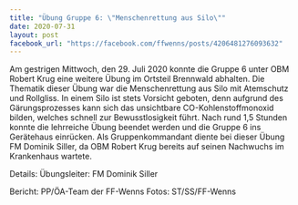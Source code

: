 ```yaml
---
title: "Übung Gruppe 6: \"Menschenrettung aus Silo\""
date: 2020-07-31
layout: post
facebook_url: "https://facebook.com/ffwenns/posts/4206481276093632"
---
```


Am gestrigen Mittwoch, den 29. Juli 2020 konnte die Gruppe 6 unter OBM Robert Krug eine weitere Übung im Ortsteil Brennwald abhalten. Die Thematik dieser Übung war die Menschenrettung aus Silo mit Atemschutz und Rollgliss. In einem Silo ist stets Vorsicht geboten, denn aufgrund des Gärungsprozesses kann sich das unsichtbare CO-Kohlenstoffmonoxid bilden, welches schnell zur Bewusstlosigkeit führt. Nach rund 1,5 Stunden konnte die lehrreiche Übung beendet werden und die Gruppe 6 ins Gerätehaus einrücken. Als Gruppenkommandant diente bei dieser Übung FM Dominik Siller, da OBM Robert Krug bereits auf seinen Nachwuchs im Krankenhaus wartete. 

Details:
Übungsleiter: FM Dominik Siller

Bericht: PP/ÖA-Team der FF-Wenns
Fotos: ST/SS/FF-Wenns